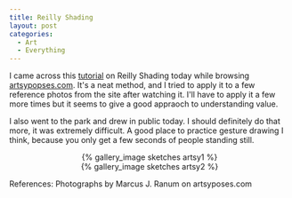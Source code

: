 ```yaml
---
title: Reilly Shading
layout: post
categories:
  - Art
  - Everything
---
```


I came across this [tutorial](http://www.freshdesigner.com/how-to-draw-head-quick-sketch-video/) on
Reilly Shading today while browsing [artsypopses.com](http://artsyposes.com). It's a neat method, and
I tried to apply it to a few reference photos from the site after watching it. I'll have to apply it
a few more times but it seems to give a good appraoch to understanding value.

I also went to the park and drew in public today. I should definitely do that more, it was extremely
difficult. A good place to practice gesture drawing I think, because you only get a few seconds of
people standing still.

<center>{% gallery_image sketches artsy1 %}</center>

<center>{% gallery_image sketches artsy2 %}</center>

References: Photographs by Marcus J. Ranum on artsyposes.com